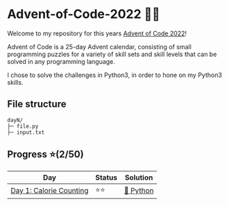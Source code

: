 # Advent-of-Code-2022 🎄🧝

Welcome to my repository for this years [Advent of Code 2022](https://adventofcode.com/2022)! 

Advent of Code is a 25-day Advent calendar, consisting of small programming puzzles for a variety of skill sets 
and skill levels that can be solved in any programming language. 

I chose to solve the challenges in Python3, in order to hone on my Python3 skills.

## File structure
```
dayN/
├─ file.py
├─ input.txt
```

## Progress ⭐️(2/50)
|Day|Status|Solution|
| --- | --- | --- |
| [Day 1: Calorie Counting](https://github.com/bjarnerossen/Advent-of-Code-2022/tree/main/day1) | ⭐️⭐️ | [🐍 Python](https://github.com/bjarnerossen/Advent-of-Code-2022/tree/main/day1) |


